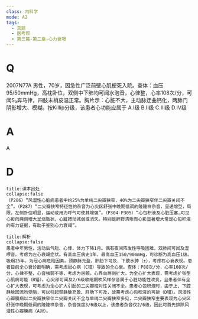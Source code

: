 ```yaml
---
class: 内科学
mode: A2
tags:
  - 真题
  - 医考帮
  - 第三篇-第二章-心力衰竭
---
```


# Q
2007N77A 男性，70岁，因急性广泛前壁心肌梗死入院。查体：血压95/50mmHg，高枕卧位，双侧中下肺均可闻水泡音，心律整，心率108次/分，可闻S₃奔马律，四肢末梢皮温正常。胸片示：心脏不大，主动脉迂曲钙化，两肺门阴影增大、模糊。按Killip分级，该患者心功能应属于
A.Ⅰ级
B.Ⅱ级
C.Ⅲ级
D.Ⅳ级

# A
A
# D
```ad-note
title:课本出处
collapse:false
（P286）“风湿性心脏病患者中约25%为单纯二尖瓣狭窄，40%为二尖瓣狭窄伴二尖瓣关闭不全”。（P287）“二尖瓣狭窄特征性的杂音为心尖区舒张中晚期低调的隆隆样杂音，呈递增型，局限，左侧卧位明显，运动或用力呼气可使其增强”。（P304-P305）“心包积液及心脏压塞…可见心影向两侧增大呈烧瓶状，心脏搏动减弱或消失。特别是肺野清晰而心影显著增大常是心包积液的有力证据，有助于鉴别心力衰竭”。
```

```ad-summary
title:解析
collapse:false
患者中年男性，活动后气短、心悸，体力下降1月。偶有夜间阵发性呼吸困难，双肺间可闻及湿啰音。考虑为左心衰竭症状。有高血压病史1年，最高血压150/90mmHg，可诊断为高血压1级。吸烟25年，为冠心病危险因素。颈静脉充盈，肝肋下可及、下肢水肿（±），考虑右心衰表现。患者目前全心衰诊断明确，需考虑冠心病（C错）导致的全心衰。查体：P88次/分，心率108次/分，心律不整，心音强弱不等，考虑为房颤。心界向两侧扩大，为全心扩大表现，需考虑扩张型心肌病可能（B错）。心尖部可闻及2/6级收缩期吹风样杂音属于心脏功能性改变，且患者伴有全心扩大表现，可考虑为全心扩大引起的二尖瓣相对性关闭不全。患者心包积液时，由于上、下腔静脉回流均受阻，可以引起颈静脉充盈、肝肋下可及，故需考虑心包积液的可能（D错）。风湿性心瓣膜病以二尖瓣狭窄伴二尖瓣关闭不全与单纯二尖瓣狭窄多见，二尖瓣狭窄主要表现为心尖区舒张中晚期低调的隆隆样杂音，杂音强度3/6级以上，该患者杂音仅2/6级，因此可首先排除风湿性心瓣膜病（A对）。
```

